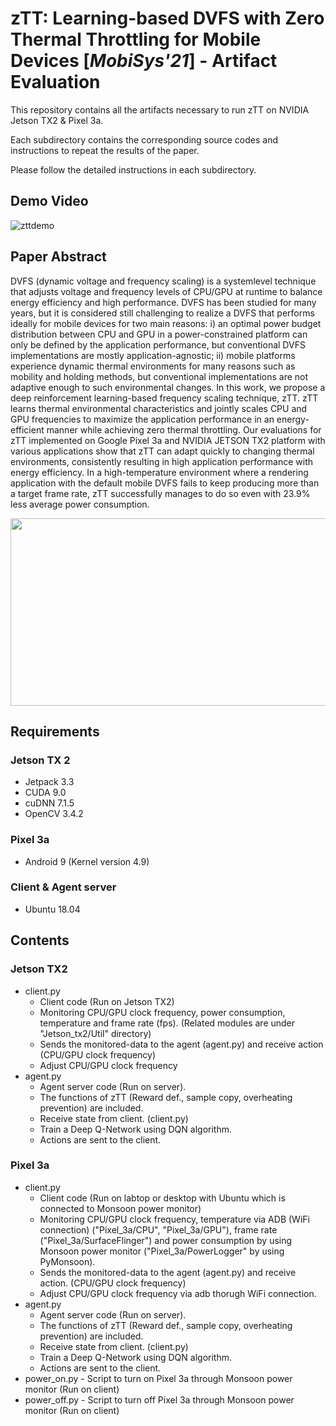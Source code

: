 

# zTT: Learning-based DVFS with Zero Thermal Throttling for Mobile Devices \[*MobiSys'21*\] - Artifact Evaluation

This repository contains all the artifacts necessary to run zTT on NVIDIA Jetson TX2 & Pixel 3a.

Each subdirectory contains the corresponding source codes and instructions to repeat the results of the paper.

Please follow the detailed instructions in each subdirectory.

## Demo Video
![zttdemo](zTT_demo.gif)

## Paper Abstract
DVFS (dynamic voltage and frequency scaling) is a systemlevel technique that adjusts voltage and frequency levels of CPU/GPU at runtime to balance energy efficiency and high performance. DVFS has been studied for many years, but it is considered still challenging to realize a DVFS that performs ideally for mobile devices for two main reasons: i) an optimal power budget distribution between CPU and GPU in a power-constrained platform can only be defined by the application performance, but conventional DVFS implementations are mostly application-agnostic; ii) mobile platforms experience dynamic thermal environments for many reasons
such as mobility and holding methods, but conventional implementations are not adaptive enough to such environmental changes. In this work, we propose a deep reinforcement learning-based frequency scaling technique, zTT. zTT learns thermal environmental characteristics and jointly scales CPU and GPU frequencies to maximize the application performance in an energy-efficient manner while achieving zero thermal throttling. Our evaluations for zTT implemented on Google Pixel 3a and NVIDIA JETSON TX2 platform with various applications show that zTT can adapt quickly to changing thermal environments, consistently resulting in high application performance with energy efficiency. In a high-temperature environment where a rendering application with the default mobile DVFS fails to keep producing more than a target frame rate, zTT successfully manages to do so even with 23.9% less average power consumption.

<p align="center">
  <img src="zTT_architecture.jpg" width=600 height=300>
</p>

## Requirements

### Jetson TX 2 
* Jetpack 3.3
* CUDA 9.0
* cuDNN 7.1.5
* OpenCV 3.4.2

### Pixel 3a
* Android 9 (Kernel version 4.9)

### Client & Agent server
* Ubuntu 18.04

## Contents

### Jetson TX2
* client.py
  * Client code (Run on Jetson TX2)
  * Monitoring CPU/GPU clock frequency, power consumption, temperature and frame rate (fps). (Related modules are under "Jetson_tx2/Util" directory)
  * Sends the monitored-data to the agent (agent.py) and receive action (CPU/GPU clock frequency)
  * Adjust CPU/GPU clock frequency </br>
* agent.py
  * Agent server code (Run on server).
  * The functions of zTT (Reward def., sample copy, overheating prevention) are included.
  * Receive state from client. (client.py)
  * Train a Deep Q-Network using DQN algorithm.
  * Actions are sent to the client.
  
### Pixel 3a
* client.py
  * Client code (Run on labtop or desktop with Ubuntu which is connected to Monsoon power monitor)
  * Monitoring CPU/GPU clock frequency, temperature via ADB (WiFi connection) ("Pixel_3a/CPU", "Pixel_3a/GPU"), frame rate ("Pixel_3a/SurfaceFlinger") and power consumption by using Monsoon power monitor ("Pixel_3a/PowerLogger" by using PyMonsoon).
  * Sends the monitored-data to the agent (agent.py) and receive action. (CPU/GPU clock frequency)
  * Adjust CPU/GPU clock frequency via adb thorugh WiFi connection.
* agent.py
  * Agent server code (Run on server).
  * The functions of zTT (Reward def., sample copy, overheating prevention) are included.
  * Receive state from client. (client.py)
  * Train a Deep Q-Network using DQN algorithm.
  * Actions are sent to the client.
* power_on.py - Script to turn on Pixel 3a through Monsoon power monitor (Run on client)
* power_off.py - Script to turn off Pixel 3a through Monsoon power monitor (Run on client)


